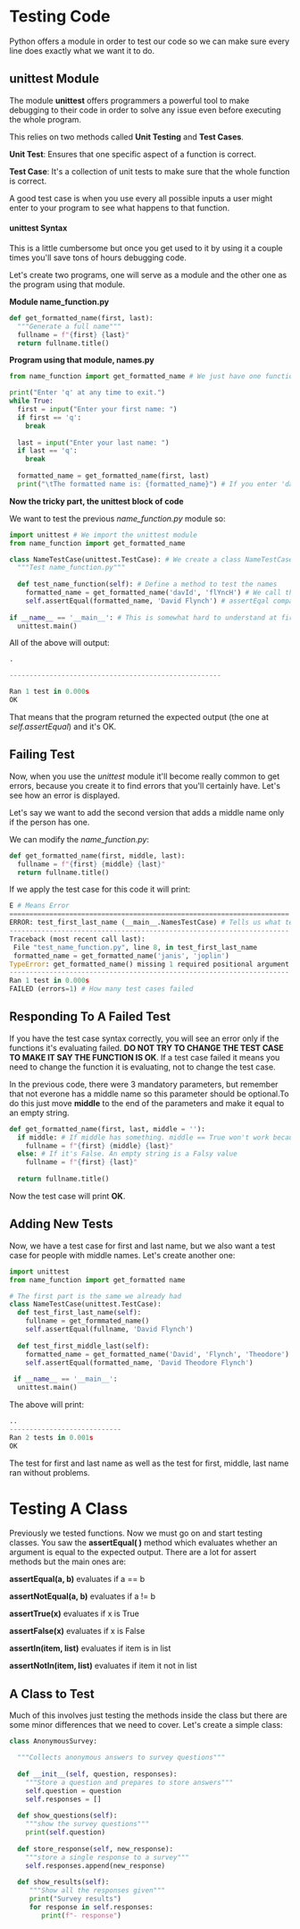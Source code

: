 # Testing Code

Python offers a module in order to test our code so we can make sure every line does exactly what we want it to do.

## unittest Module

The module **unittest** offers programmers a powerful tool to make debugging to their code in order to solve any issue even before executing the whole program.

This relies on two methods called **Unit Testing** and **Test Cases**.

**Unit Test**: Ensures that one specific aspect of a function is correct.

**Test Case**: It's a collection of unit tests to make sure that the whole function is correct.

A good test case is when you use every all possible inputs a user might enter to your program to see what happens to that function.

#### unittest Syntax

This is a little cumbersome but once you get used to it by using it a couple times you'll save tons of hours debugging code.

Let's create two programs, one will serve as a module and the other one as the program using that module.

**Module name_function.py**

~~~python
def get_formatted_name(first, last):
  """Generate a full name"""
  fullname = f"{first} {last}"
  return fullname.title()
~~~

**Program using that module, names.py**

~~~python
from name_function import get_formatted_name # We just have one function in that module so it's optional to use this syntax

print("Enter 'q' at any time to exit.")
while True:
  first = input("Enter your first name: ")
  if first == 'q':
    break
    
  last = input("Enter your last name: ")
  if last == 'q':
    break
    
  formatted_name = get_formatted_name(first, last)
  print("\tThe formatted name is: {formatted_name}") # If you enter 'daVid flYncH', it will print 'David Flynch'
~~~

**Now the tricky part, the unittest block of code**

We want to test the previous *name_function.py* module so:

~~~python
import unittest # We import the unittest module
from name_function import get_formatted_name

class NameTestCase(unittest.TestCase): # We create a class NameTestCase that inherits from one of the classes from the unittest module, TestCase
  """Test name_function.py"""
  
  def test_name_function(self): # Define a method to test the names
    formatted_name = get_formatted_name('davId', 'flYncH') # We call the function here
    self.assertEqual(formatted_name, 'David Flynch') # assertEqal compares the function we call with an expected output, in this case we want it to print 'David Flynch'
    
if __name__ == '__main__': # This is somewhat hard to understand at first, but the easy definition: If you use this the unittest will execute just the functions you want to get executed. In larger programs this is helpful because when importing modules you might have some functions executing without you calling them
  unittest.main()
~~~

All of the above will output:

~~~python
.

-----------------------------------------------------

Ran 1 test in 0.000s
OK 
~~~

That means that the program returned the expected output (the one at *self.assertEqual*) and it's OK.

## Failing Test

Now, when you use the *unittest* module it'll become really common to get errors, because you create it to find errors that you'll certainly have. Let's see how an error is displayed.

Let's say we want to add the second version that adds a middle name only if the person has one.

We can modify the *name_function.py*:

~~~python
def get_formatted_name(first, middle, last):
  fullname = f"{first} {middle} {last}"
  return fullname.title()
~~~

If we apply the test case for this code it will print:

~~~python
E # Means Error
======================================================================
ERROR: test_first_last_name (__main__.NamesTestCase) # Tells us what test case failed so we can review that specific code
----------------------------------------------------------------------
Traceback (most recent call last):
 File "test_name_function.py", line 8, in test_first_last_name
 formatted_name = get_formatted_name('janis', 'joplin')
TypeError: get_formatted_name() missing 1 required positional argument: 'last' # We entered two arguments, it was expecting 3
----------------------------------------------------------------------
Ran 1 test in 0.000s
FAILED (errors=1) # How many test cases failed
~~~

## Responding To A Failed Test

If you have the test case syntax correctly, you will see an error only if the functions it's evaluating failed. **DO NOT TRY TO CHANGE THE TEST CASE TO MAKE IT SAY THE FUNCTION IS OK**. If a test case failed it means you need to change the function it is evaluating, not to change the test case.

In the previous code, there were 3 mandatory parameters, but remember that not everone has a middle name so this parameter should be optional.To do this just move **middle** to the end of the parameters and make it equal to an empty string.

~~~python
def get_formatted_name(first, last, middle = ''):
  if middle: # If middle has something. middle == True won't work because it will evaluate strictly
    fullname = f"{first} {middle} {last}"
  else: # If it's False. An empty string is a Falsy value
    fullname = f"{first} {last}"
    
  return fullname.title()
~~~

Now the test case will print **OK**.

## Adding New Tests

Now, we have a test case for first and last name, but we also want a test case for people with middle names. Let's create another one:

~~~python
import unittest
from name_function import get_formatted name

# The first part is the same we already had
class NameTestCase(unittest.TestCase):
  def test_first_last_name(self):
    fullname = get_formmated_name()
    self.assertEqual(fullname, 'David Flynch')
    
  def test_first_middle_last(self):
    formatted_name = get_formatted_name('David', 'Flynch', 'Theodore')
    self.assertEqual(formatted_name, 'David Theodore Flynch')
    
 if __name__ == '__main__':
  unittest.main()
~~~

The above will print:

~~~python
..
----------------------------
Ran 2 tests in 0.001s
OK
~~~

The test for first and last name as well as the test for first, middle, last name ran without problems. 

# Testing A Class

Previously we tested functions. Now we must go on and start testing classes. You saw the **assertEqual( )** method which evaluates whether an argument is equal to the expected output. There are a lot for assert methods but the main ones are:

**assertEqual(a, b)** evaluates if a == b

**assertNotEqual(a, b)** evaluates if a != b

**assertTrue(x)** evaluates if x is True

**assertFalse(x)** evaluates if x is False

**assertIn(item, list)** evaluates if item is in list

**assertNotIn(item, list)** evaluates if item it not in list

## A Class to Test

Much of this involves just testing the methods inside the class but there are some minor differences that we need to cover. Let's create a simple class:

~~~python
class AnonymousSurvey:

  """Collects anonymous answers to survey questions"""
  
  def __init__(self, question, responses):
    """Store a question and prepares to store answers"""
    self.question = question
    self.responses = []
    
  def show_questions(self):
    """show the survey questions"""
    print(self.question)
    
  def store_response(self, new_response):
    """store a single response to a survey"""
    self.responses.append(new_response)
    
  def show_results(self):
     """Show all the responses given"""
     print("Survey results")
     for response in self.responses:
        print(f"- response")  
~~~
